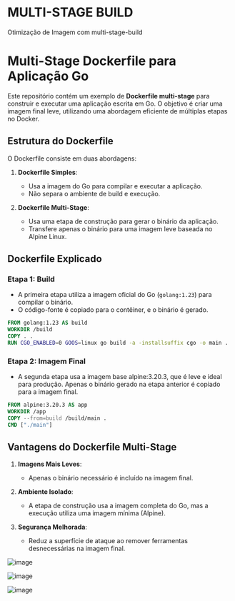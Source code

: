 # MULTI-STAGE BUILD
Otimização de Imagem com multi-stage-build

# Multi-Stage Dockerfile para Aplicação Go

Este repositório contém um exemplo de **Dockerfile multi-stage** para construir e executar uma aplicação escrita em Go. O objetivo é criar uma imagem final leve, utilizando uma abordagem eficiente de múltiplas etapas no Docker.

## Estrutura do Dockerfile

O Dockerfile consiste em duas abordagens:

1. **Dockerfile Simples**:
   - Usa a imagem do Go para compilar e executar a aplicação.
   - Não separa o ambiente de build e execução.

2. **Dockerfile Multi-Stage**:
   - Usa uma etapa de construção para gerar o binário da aplicação.
   - Transfere apenas o binário para uma imagem leve baseada no Alpine Linux.

## Dockerfile Explicado

### **Etapa 1: Build**
- A primeira etapa utiliza a imagem oficial do Go (`golang:1.23`) para compilar o binário.
- O código-fonte é copiado para o contêiner, e o binário é gerado.

```dockerfile
FROM golang:1.23 AS build
WORKDIR /build
COPY . .
RUN CGO_ENABLED=0 GOOS=linux go build -a -installsuffix cgo -o main .
```

### **Etapa 2: Imagem Final**
- A segunda etapa usa a imagem base alpine:3.20.3, que é leve e ideal para produção. Apenas o binário gerado na etapa anterior é copiado para a imagem final.

```dockerfile
FROM alpine:3.20.3 AS app
WORKDIR /app
COPY --from=build /build/main .
CMD ["./main"]
```


## Vantagens do Dockerfile Multi-Stage

1. **Imagens Mais Leves**:
   - Apenas o binário necessário é incluído na imagem final.

2. **Ambiente Isolado**:
   - A etapa de construção usa a imagem completa do Go, mas a execução utiliza uma imagem mínima (Alpine).

3. **Segurança Melhorada**:
   - Reduz a superfície de ataque ao remover ferramentas desnecessárias na imagem final.


![image](https://github.com/user-attachments/assets/8b95e2d9-60d6-46bf-be2f-aad16daa4742)



![image](https://github.com/user-attachments/assets/d4cd3852-dbf5-465e-8f94-5021ec1524b4)



![image](https://github.com/user-attachments/assets/b69f4c93-563d-4800-9397-f976cd3c7830)





